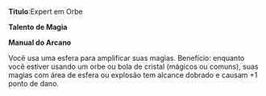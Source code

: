 **Titulo**:Expert em Orbe

**Talento de Magia**

**Manual do Arcano**

 Você usa uma esfera para amplificar suas magias. Benefício: enquanto você estiver usando um orbe ou bola de cristal (mágicos ou comuns), suas magias com área de esfera ou explosão tem alcance dobrado e causam +1 ponto de dano.